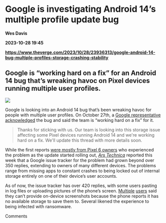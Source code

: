 # Google is investigating Android 14’s multiple profile update bug
**Wes Davis**

**2023-10-28 19:45**

**https://www.theverge.com/2023/10/28/23936313/google-android-14-bug-multiple-profiles-storage-crashing-stability**

Google is “working hard on a fix” for an Android 14 bug that’s wreaking havoc on Pixel devices running multiple user profiles.
------------------------------------------------------------------------------------------------------------------------------

![](https://cdn.vox-cdn.com/thumbor/Slbltj1n_UWkt8RcKa0S1iJoU-g=/0x0:2040x1360/1200x628/filters:focal(1020x680:1021x681)/cdn.vox-cdn.com/uploads/chorus_asset/file/24007892/acastro_STK112_android_01.jpg)

Google is looking into an Android 14 bug that’s been wreaking havoc for people with multiple user profiles. On October 27th, a [Google representative acknowledged](https://issuetracker.google.com/issues/305766503#comment384) the bug and said the team is “working hard on a fix” for it.

> Thanks for sticking with us. Our team is looking into this storage issue affecting some Pixel devices running Android 14 and we're working hard on a fix. We'll update this thread with more details soon.

While the first reports [were mostly from Pixel 6 owners](https://www.theverge.com/2023/10/16/23919957/pixel-6-android-14-upgrade-bugs-multiple-user-profiles) who experienced the problem as the update started rolling out, [_Ars Technica_](https://arstechnica.com/gadgets/2023/10/android-14s-ransomware-data-storage-bug-locks-out-users-remains-unfixed/) reported this week that a Google issue tracker for the problem had grown beyond over 350 replies, extending to owners of many different devices. The problems range from missing apps to constant crashes to being locked out of internal storage entirely on one of their device’s user accounts.

As of now, the issue tracker has over 420 replies, with some users pasting in log files or uploading pictures of the phone’s screen. [Multiple](https://issuetracker.google.com/issues/305766503#comment222) [users](https://issuetracker.google.com/issues/305766503#comment61) said they can’t provide on-device screenshots because the phone reports it has no available storage to save them to. Several likened the experience to being infected with ransomware.

Comments